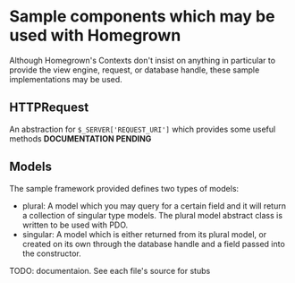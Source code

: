 # Sample components which may be used with Homegrown
Although Homegrown's Contexts don't insist on anything in particular to provide
the view engine, request, or database handle, these sample implementations may
be used.

## HTTPRequest
An abstraction for `$_SERVER['REQUEST_URI']` which provides some useful methods
**DOCUMENTATION PENDING**

## Models
The sample framework provided defines two types of models:
  * plural: A model which you may query for a certain field and it will return a
    collection of singular type models. The plural model abstract class is
    written to be used with PDO.
  * singular: A model which is either returned from its plural model, or created
    on its own through the database handle and a field passed into the
    constructor.
    
TODO: documentaion. See each file's source for stubs
